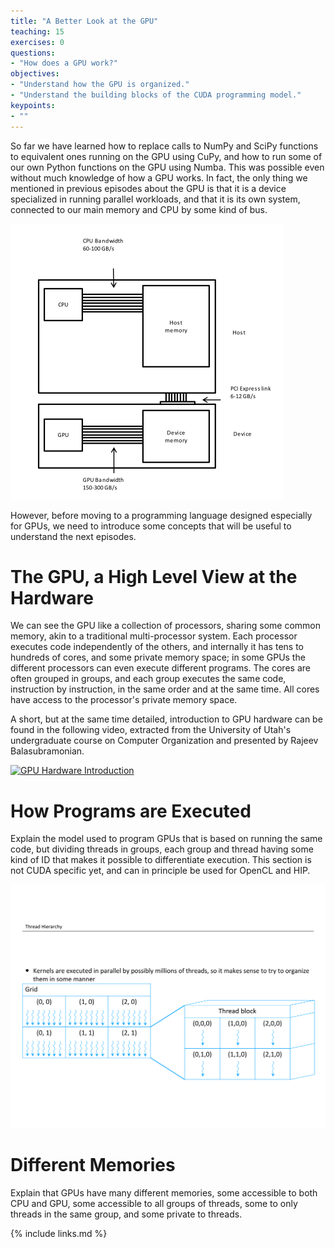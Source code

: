 ```yaml
---
title: "A Better Look at the GPU"
teaching: 15
exercises: 0
questions:
- "How does a GPU work?"
objectives:
- "Understand how the GPU is organized."
- "Understand the building blocks of the CUDA programming model."
keypoints:
- ""
---
```


So far we have learned how to replace calls to NumPy and SciPy functions to equivalent ones running on the GPU using CuPy, and how to run some of our own Python functions on the GPU using Numba.
This was possible even without much knowledge of how a GPU works.
In fact, the only thing we mentioned in previous episodes about the GPU is that it is a device specialized in running parallel workloads, and that it is its own system, connected to our main memory and CPU by some kind of bus.

![The connection between CPU and GPU.](../fig/CPU_and_GPU_separated.png)

However, before moving to a programming language designed especially for GPUs, we need to introduce some concepts that will be useful to understand the next episodes.

# The GPU, a High Level View at the Hardware

We can see the GPU like a collection of processors, sharing some common memory, akin to a traditional multi-processor system.
Each processor executes code independently of the others, and internally it has tens to hundreds of cores, and some private memory space; in some GPUs the different processors can even execute different programs.
The cores are often grouped in groups, and each group executes the same code, instruction by instruction, in the same order and at the same time.
All cores have access to the processor's private memory space.

A short, but at the same time detailed, introduction to GPU hardware can be found in the following video, extracted from the University of Utah's undergraduate course on Computer Organization and presented by Rajeev Balasubramonian.

[![GPU Hardware Introduction](http://img.youtube.com/vi/FcS_kQOIykU/0.jpg)](https://www.youtube.com/watch?v=FcS_kQOIykU "GPU Hardware Introduction")

# How Programs are Executed

Explain the model used to program GPUs that is based on running the same code, but dividing threads in groups, each group and thread having some kind of ID that makes it possible to differentiate execution.
This section is not CUDA specific yet, and can in principle be used for OpenCL and HIP.

![Threads, blocks and grids](../fig/SlideDeck-PRACE_December_2020_slide_25_gedraaid.png)

# Different Memories

Explain that GPUs have many different memories, some accessible to both CPU and GPU, some accessible to all groups of threads, some to only threads in the same group, and some private to threads.

{% include links.md %}
